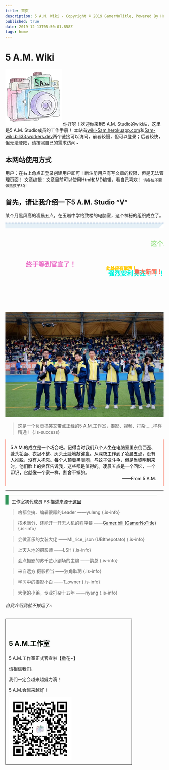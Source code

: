 ```yaml
---
title: 首页
description: 5 A.M. Wiki - Copyright © 2019 GamerNoTitle, Powered By Heroku
published: true
date: 2019-12-13T05:50:01.858Z
tags: home
---
```



# 5 A.M. Wiki 
![工作室logo.png](/首页/工作室logo.png)
你好呀！欢迎你来到5 A.M. Studio的wiki站，这里是5 A.M. Studio成员的工作手册！
本站有[wiki-5am.herokuapp.com](http://wiki-5am.herokuapp.com)和[5am-wiki.bili33.workers.dev](http://5am-wiki.bili33.workers.dev)两个链接可以访问，前者较慢，但可以登录；后者较快，但无法登陆，请按照自己的需求访问~
## 本网站使用方式
用户：在右上角点击登录创建用户即可！新注册用户有写文章的权限，但是无法管理页面！
文章编辑：文章目前可以使用Html和MD编辑，看自己喜欢！
``请各位不要做熊孩子3Q!``
## 首先，请让我介绍一下5 A.M. Studio \^V^

某个月黑风高的凌晨五点，在玉岩中学格致楼的电脑室，这个神秘的组织成立了。
<section class="V5" style="box-sizing: border-box;" powered-by="xiumi.us"><section style="margin-top: 10px;margin-bottom: 10px;text-align: center;box-sizing: border-box;"><section style="display: inline-block;width: 100%;border-width: 2px 1px 1px;border-style: dashed none none;border-color: rgb(44, 90, 160);padding: 0px;background-color: rgb(229, 240, 247);border-radius: 0px;box-sizing: border-box;"><section class="V5" style="box-sizing: border-box;" powered-by="xiumi.us"><section style="margin: 0px 0%;text-align: right;line-height: 1;font-size: 14px;box-sizing: border-box;"><section style="width: 0px;display: inline-block;vertical-align: top;border-bottom: 0.6em solid rgb(255, 255, 255);border-right: 0.6em solid rgb(255, 255, 255);border-top: 0.6em solid transparent !important;border-left: 0.6em solid transparent !important;box-sizing: border-box;"></section></section></section></section></section></section><section class="V5" style="box-sizing: border-box;" powered-by="xiumi.us"><section style="text-align: center;margin: 10px 0%;box-sizing: border-box;"><section style="display: inline-block;width: 100%;height: 240px;vertical-align: top;overflow-x: hidden;overflow-y: auto;box-sizing: border-box;-webkit-overflow-scrolling: touch;"><section class="V5" style="box-sizing: border-box;" powered-by="xiumi.us"><section style="box-sizing: border-box;"><section style="text-align: left;box-sizing: border-box;"><p style="margin: 0px;padding: 0px;box-sizing: border-box;"><br style="box-sizing: border-box;"  /></p></section></section></section></section><section style="box-sizing: border-box;margin-top: -240px;height: 240px;"><section style="height: 100%;box-sizing: border-box;"><svg width="100%" height="100%" xmlns="http://www.w3.org/2000/svg" style="box-sizing: border-box transform: rotateZ(0deg);-webkit-transform: rotateZ(0deg);-moz-transform: rotateZ(0deg);-o-transform: rotateZ(0deg);-webkit-transform: rotateZ(0deg);-moz-transform: rotateZ(0deg);-o-transform: rotateZ(0deg);" opacity="0"><animate attributename="width" style="box-sizing: border-box;" fill="freeze" to="100%" from="100%" begin="0s" duration="0.01"></animate><svg xmlns="http://www.w3.org/2000/svg" width="100%" height="100%" style="box-sizing: border-box;" x="-86.247%"><svg class="rect-content" width="100%" height="100%" style="box-sizing: border-box;"><rect width="100%" height="100%" style="box-sizing: border-box;opacity: 1;fill: transparent;" x="0%"></rect></svg><svg style="width: 100%;height: 100%;box-sizing: border-box;" version="1.1" xmlns="http://www.w3.org/2000/svg"><text x="81.11111111111111%" y="53.763440860215056%" fill="rgb(252, 245, 0)" style="stroke: rgb(252, 245, 0);stroke-width: 1;font-size: 14px;text-anchor: middle;box-sizing: border-box;">5 A.M.工作室的成员们都好奈斯的！！！</text></svg><animate attributename="x" style="box-sizing: border-box;" fill="freeze" dur="8" repeatcount="indefinite" begin="0.1s" keytimes="0;0.5;1" values="100%;0%;-100%"></animate></svg><animate attributename="opacity" style="box-sizing: border-box;" fill="freeze" begin="0.1s" dur="0.01" from="0" to="1"></animate></svg></section><section style="height: 100%;margin-top: -240px;box-sizing: border-box;"><svg width="100%" height="100%" xmlns="http://www.w3.org/2000/svg" style="box-sizing: border-box transform: rotateZ(0deg);-webkit-transform: rotateZ(0deg);-moz-transform: rotateZ(0deg);-o-transform: rotateZ(0deg);-webkit-transform: rotateZ(0deg);-moz-transform: rotateZ(0deg);-o-transform: rotateZ(0deg);" opacity="0"><animate attributename="width" style="box-sizing: border-box;" fill="freeze" to="100%" from="100%" begin="0s" duration="0.01"></animate><svg xmlns="http://www.w3.org/2000/svg" width="100%" height="100%" style="box-sizing: border-box;" x="84.2891%"><svg class="rect-content" width="100%" height="100%" style="box-sizing: border-box;"><rect width="100%" height="100%" style="box-sizing: border-box;opacity: 1;fill: transparent;" x="0%"></rect></svg><svg style="width: 100%;height: 100%;box-sizing: border-box;" version="1.1" xmlns="http://www.w3.org/2000/svg"><text x="46.666666666666664%" y="93.54838709677419%" fill="rgb(3, 247, 224)" style="stroke: rgb(3, 247, 224);stroke-width: 1;font-size: 20px;text-anchor: middle;box-sizing: border-box;">强烈安利关注！！！</text></svg><animate attributename="x" style="box-sizing: border-box;" fill="freeze" dur="7" repeatcount="indefinite" begin="0s" keytimes="0;0.5;1" values="100%;0%;-100%"></animate></svg><animate attributename="opacity" style="box-sizing: border-box;" fill="freeze" begin="0s" dur="0.01" from="0" to="1"></animate></svg></section><section style="height: 100%;margin-top: -240px;box-sizing: border-box;"><svg width="100%" height="100%" xmlns="http://www.w3.org/2000/svg" style="box-sizing: border-box transform: rotateZ(0deg);-webkit-transform: rotateZ(0deg);-moz-transform: rotateZ(0deg);-o-transform: rotateZ(0deg);-webkit-transform: rotateZ(0deg);-moz-transform: rotateZ(0deg);-o-transform: rotateZ(0deg);" opacity="0"><animate attributename="width" style="box-sizing: border-box;" fill="freeze" to="100%" from="100%" begin="0s" duration="0.01"></animate><svg xmlns="http://www.w3.org/2000/svg" width="100%" height="100%" style="box-sizing: border-box;" x="10.008%"><svg class="rect-content" width="100%" height="100%" style="box-sizing: border-box;"><rect width="100%" height="100%" style="box-sizing: border-box;opacity: 1;fill: transparent;" x="0%"></rect></svg><svg style="width: 100%;height: 100%;box-sizing: border-box;" version="1.1" xmlns="http://www.w3.org/2000/svg"><text x="64.44444444444444%" y="74.19354838709677%" fill="rgb(235, 111, 199)" style="stroke: rgb(235, 111, 199);stroke-width: 1;font-size: 20px;text-anchor: middle;box-sizing: border-box;">终于等到官宣了！</text></svg><animate attributename="x" style="box-sizing: border-box;" fill="freeze" dur="3" repeatcount="indefinite" begin="0.2s" keytimes="0;0.5;1" values="100%;0%;-100%"></animate></svg><animate attributename="opacity" style="box-sizing: border-box;" fill="freeze" begin="0.2s" dur="0.01" from="0" to="1"></animate></svg></section><section style="height: 100%;margin-top: -240px;box-sizing: border-box;"><svg width="100%" height="100%" xmlns="http://www.w3.org/2000/svg" style="box-sizing: border-box transform: rotateZ(0deg);-webkit-transform: rotateZ(0deg);-moz-transform: rotateZ(0deg);-o-transform: rotateZ(0deg);-webkit-transform: rotateZ(0deg);-moz-transform: rotateZ(0deg);-o-transform: rotateZ(0deg);" opacity="0"><animate attributename="width" style="box-sizing: border-box;" fill="freeze" to="100%" from="100%" begin="0s" duration="0.01"></animate><svg xmlns="http://www.w3.org/2000/svg" width="100%" height="100%" style="box-sizing: border-box;" x="61.6707%"><svg class="rect-content" width="100%" height="100%" style="box-sizing: border-box;"><rect width="100%" height="100%" style="box-sizing: border-box;opacity: 1;fill: transparent;" x="0%"></rect></svg><svg style="width: 100%;height: 100%;box-sizing: border-box;" version="1.1" xmlns="http://www.w3.org/2000/svg"><text x="72.77777777777777%" y="30.107526881720432%" fill="rgb(165, 229, 149)" style="stroke: rgb(165, 229, 149);stroke-width: 1;font-size: 20px;text-anchor: middle;box-sizing: border-box;">这个工作室超级棒的！</text></svg><animate attributename="x" style="box-sizing: border-box;" fill="freeze" dur="6" repeatcount="indefinite" begin="0.4s" keytimes="0;0.5;1" values="100%;0%;-100%"></animate></svg><animate attributename="opacity" style="box-sizing: border-box;" fill="freeze" begin="0.4s" dur="0.01" from="0" to="1"></animate></svg></section><section style="height: 100%;margin-top: -240px;box-sizing: border-box;"><svg width="100%" height="100%" xmlns="http://www.w3.org/2000/svg" style="box-sizing: border-box transform: rotateZ(0deg);-webkit-transform: rotateZ(0deg);-moz-transform: rotateZ(0deg);-o-transform: rotateZ(0deg);-webkit-transform: rotateZ(0deg);-moz-transform: rotateZ(0deg);-o-transform: rotateZ(0deg);" opacity="0"><animate attributename="width" style="box-sizing: border-box;" fill="freeze" to="100%" from="100%" begin="0s" duration="0.01"></animate><svg xmlns="http://www.w3.org/2000/svg" width="100%" height="100%" style="box-sizing: border-box;" x="58.3373%"><svg class="rect-content" width="100%" height="100%" style="box-sizing: border-box;"><rect width="100%" height="100%" style="box-sizing: border-box;opacity: 1;fill: transparent;" x="0%"></rect></svg><svg style="width: 100%;height: 100%;box-sizing: border-box;" version="1.1" xmlns="http://www.w3.org/2000/svg"><text x="81.66666666666667%" y="39.784946236559136%" fill="rgb(206, 149, 229)" style="stroke: rgb(206, 149, 229);stroke-width: 1;text-anchor: middle;box-sizing: border-box;">要多多支持哇~</text></svg><animate attributename="x" style="box-sizing: border-box;" fill="freeze" dur="6" repeatcount="indefinite" begin="0.3s" keytimes="0;0.5;1" values="100%;0%;-100%"></animate></svg><animate attributename="opacity" style="box-sizing: border-box;" fill="freeze" begin="0.3s" dur="0.01" from="0" to="1"></animate></svg></section><section style="height: 100%;margin-top: -240px;box-sizing: border-box;"><svg width="100%" height="100%" xmlns="http://www.w3.org/2000/svg" style="box-sizing: border-box transform: rotateZ(0deg);-webkit-transform: rotateZ(0deg);-moz-transform: rotateZ(0deg);-o-transform: rotateZ(0deg);-webkit-transform: rotateZ(0deg);-moz-transform: rotateZ(0deg);-o-transform: rotateZ(0deg);" opacity="0"><animate attributename="width" style="box-sizing: border-box;" fill="freeze" to="100%" from="100%" begin="0s" duration="0.01"></animate><svg xmlns="http://www.w3.org/2000/svg" width="100%" height="100%" style="box-sizing: border-box;" x="81.6707%"><svg class="rect-content" width="100%" height="100%" style="box-sizing: border-box;"><rect width="100%" height="100%" style="box-sizing: border-box;opacity: 1;fill: transparent;" x="0%"></rect></svg><svg style="width: 100%;height: 100%;box-sizing: border-box;" version="1.1" xmlns="http://www.w3.org/2000/svg"><text x="52.22222222222222%" y="94.6236559139785%" fill="rgb(176, 193, 71)" style="stroke: rgb(176, 193, 71);stroke-width: 1;text-anchor: middle;box-sizing: border-box;">哇～～超厉害的！</text></svg><animate attributename="x" style="box-sizing: border-box;" fill="freeze" dur="6" repeatcount="indefinite" begin="1s" keytimes="0;0.5;1" values="100%;0%;-100%"></animate></svg><animate attributename="opacity" style="box-sizing: border-box;" fill="freeze" begin="1s" dur="0.01" from="0" to="1"></animate></svg></section><section style="height: 100%;margin-top: -240px;box-sizing: border-box;"><svg width="100%" height="100%" xmlns="http://www.w3.org/2000/svg" style="box-sizing: border-box transform: rotateZ(0deg);-webkit-transform: rotateZ(0deg);-moz-transform: rotateZ(0deg);-o-transform: rotateZ(0deg);-webkit-transform: rotateZ(0deg);-moz-transform: rotateZ(0deg);-o-transform: rotateZ(0deg);" opacity="0"><animate attributename="width" style="box-sizing: border-box;" fill="freeze" to="100%" from="100%" begin="0s" duration="0.01"></animate><svg xmlns="http://www.w3.org/2000/svg" width="100%" height="100%" style="box-sizing: border-box;" x="-47.494%"><svg class="rect-content" width="100%" height="100%" style="box-sizing: border-box;"><rect width="100%" height="100%" style="box-sizing: border-box;opacity: 1;fill: transparent;" x="0%"></rect></svg><svg style="width: 100%;height: 100%;box-sizing: border-box;" version="1.1" xmlns="http://www.w3.org/2000/svg"><text x="86.66666666666667%" y="67.74193548387096%" fill="rgb(230,106,133)" style="stroke: rgb(230, 106, 133);stroke-width: 1;font-size: 14px;text-anchor: middle;box-sizing: border-box;">撒花~</text></svg><animate attributename="x" style="box-sizing: border-box;" fill="freeze" dur="4" repeatcount="indefinite" begin="0.6s" keytimes="0;0.5;1" values="100%;0%;-100%"></animate></svg><animate attributename="opacity" style="box-sizing: border-box;" fill="freeze" begin="0.6s" dur="0.01" from="0" to="1"></animate></svg></section><section style="height: 100%;margin-top: -240px;box-sizing: border-box;"><svg width="100%" height="100%" xmlns="http://www.w3.org/2000/svg" style="box-sizing: border-box transform: rotateZ(0deg);-webkit-transform: rotateZ(0deg);-moz-transform: rotateZ(0deg);-o-transform: rotateZ(0deg);-webkit-transform: rotateZ(0deg);-moz-transform: rotateZ(0deg);-o-transform: rotateZ(0deg);" opacity="0"><animate attributename="width" style="box-sizing: border-box;" fill="freeze" to="100%" from="100%" begin="0s" duration="0.01"></animate><svg xmlns="http://www.w3.org/2000/svg" width="100%" height="100%" style="box-sizing: border-box;" x="65.004%"><svg class="rect-content" width="100%" height="100%" style="box-sizing: border-box;"><rect width="100%" height="100%" style="box-sizing: border-box;opacity: 1;fill: transparent;" x="0%"></rect></svg><svg style="width: 100%;height: 100%;box-sizing: border-box;" version="1.1" xmlns="http://www.w3.org/2000/svg"><text x="31.11111111111111%" y="80.64516129032258%" fill="#ffca00" style="stroke: rgb(255, 202, 0);stroke-width: 1;font-size: 14px;text-anchor: middle;box-sizing: border-box;">此处应有掌声！</text></svg><animate attributename="x" style="box-sizing: border-box;" fill="freeze" dur="6" repeatcount="indefinite" begin="0.5s" keytimes="0;0.5;1" values="100%;0%;-100%"></animate></svg><animate attributename="opacity" style="box-sizing: border-box;" fill="freeze" begin="0.5s" dur="0.01" from="0" to="1"></animate></svg></section><section style="height: 100%;margin-top: -240px;box-sizing: border-box;"><svg width="100%" height="100%" xmlns="http://www.w3.org/2000/svg" style="box-sizing: border-box transform: rotateZ(0deg);-webkit-transform: rotateZ(0deg);-moz-transform: rotateZ(0deg);-o-transform: rotateZ(0deg);-webkit-transform: rotateZ(0deg);-moz-transform: rotateZ(0deg);-o-transform: rotateZ(0deg);" opacity="0"><animate attributename="width" style="box-sizing: border-box;" fill="freeze" to="100%" from="100%" begin="0s" duration="0.01"></animate><svg xmlns="http://www.w3.org/2000/svg" width="100%" height="100%" style="box-sizing: border-box;" x="-14.988%"><svg class="rect-content" width="100%" height="100%" style="box-sizing: border-box;"><rect width="100%" height="100%" style="box-sizing: border-box;opacity: 1;fill: transparent;" x="0%"></rect></svg><svg style="width: 100%;height: 100%;box-sizing: border-box;" version="1.1" xmlns="http://www.w3.org/2000/svg"><text x="43.888888888888886%" y="46.236559139784944%" fill="rgb(48, 28, 247)" style="stroke: rgb(48, 28, 247);stroke-width: 1;font-size: 23px;text-anchor: middle;box-sizing: border-box;">5 A.M. 工作室成立了！！！</text></svg><animate attributename="x" style="box-sizing: border-box;" fill="freeze" dur="2" repeatcount="indefinite" begin="0.4s" keytimes="0;0.5;1" values="100%;0%;-100%"></animate></svg><animate attributename="opacity" style="box-sizing: border-box;" fill="freeze" begin="0.4s" dur="0.01" from="0" to="1"></animate></svg></section><section style="height: 100%;margin-top: -240px;box-sizing: border-box;"><svg width="100%" height="100%" xmlns="http://www.w3.org/2000/svg" style="box-sizing: border-box transform: rotateZ(0deg);-webkit-transform: rotateZ(0deg);-moz-transform: rotateZ(0deg);-o-transform: rotateZ(0deg);-webkit-transform: rotateZ(0deg);-moz-transform: rotateZ(0deg);-o-transform: rotateZ(0deg);" opacity="0"><animate attributename="width" style="box-sizing: border-box;" fill="freeze" to="100%" from="100%" begin="0s" duration="0.01"></animate><svg xmlns="http://www.w3.org/2000/svg" width="100%" height="100%" style="box-sizing: border-box;" x="10.0048%"><svg class="rect-content" width="100%" height="100%" style="box-sizing: border-box;"><rect width="100%" height="100%" style="box-sizing: border-box;opacity: 1;fill: transparent;" x="0%"></rect></svg><svg style="width: 100%;height: 100%;box-sizing: border-box;" version="1.1" xmlns="http://www.w3.org/2000/svg"><text x="67.77777777777777%" y="89.24731182795699%" fill="#f96e57" style="stroke: rgb(249, 110, 87);stroke-width: 1;font-size: 18px;text-anchor: middle;box-sizing: border-box;">重大新闻！</text></svg><animate attributename="x" style="box-sizing: border-box;" fill="freeze" dur="5" repeatcount="indefinite" begin="0.3s" keytimes="0;0.5;1" values="100%;0%;-100%"></animate></svg><animate attributename="opacity" style="box-sizing: border-box;" fill="freeze" begin="0.3s" dur="0.01" from="0" to="1"></animate></svg></section><section style="height: 100%;margin-top: -240px;box-sizing: border-box;"><svg width="100%" height="100%" xmlns="http://www.w3.org/2000/svg" style="box-sizing: border-box transform: rotateZ(0deg);-webkit-transform: rotateZ(0deg);-moz-transform: rotateZ(0deg);-o-transform: rotateZ(0deg);-webkit-transform: rotateZ(0deg);-moz-transform: rotateZ(0deg);-o-transform: rotateZ(0deg);" opacity="0"><animate attributename="width" style="box-sizing: border-box;" fill="freeze" to="100%" from="100%" begin="0s" duration="0.01"></animate><svg xmlns="http://www.w3.org/2000/svg" width="100%" height="100%" style="box-sizing: border-box;" x="-54.988%"><svg class="rect-content" width="100%" height="100%" style="box-sizing: border-box;"><rect width="100%" height="100%" style="box-sizing: border-box;opacity: 1;fill: transparent;" x="0%"></rect></svg><svg style="width: 100%;height: 100%;box-sizing: border-box;" version="1.1" xmlns="http://www.w3.org/2000/svg"><text x="89.44444444444444%" y="14.516129032258064%" fill="rgb(247, 17, 17)" style="stroke: rgb(247, 17, 17);stroke-width: 1;font-size: 14px;text-anchor: middle;box-sizing: border-box;">喜大普奔！</text></svg><animate attributename="x" style="box-sizing: border-box;" fill="freeze" dur="2" repeatcount="indefinite" begin="0s" keytimes="0;0.5;1" values="100%;0%;-100%"></animate></svg><animate attributename="opacity" style="box-sizing: border-box;" fill="freeze" begin="0s" dur="0.01" from="0" to="1"></animate></svg></section></section></section></section><section class="V5" style="box-sizing: border-box;" powered-by="xiumi.us">

![合照.webp](/首页/合照.webp)

> 这是一个负责搞笑又带点正经的5 A.M.工作室，摄影、视频、打杂......样样精通！
{.is-success}



<section style="border-left: 1px solid rgb(249, 110, 87);border-right: 1px solid rgb(249, 110, 87);padding: 15px;box-sizing: border-box;"><section class="" style="box-sizing: border-box;" powered-by="xiumi.us"><section style="box-sizing: border-box;"><section style="color: rgb(0, 0, 0);box-sizing: border-box;"><p style="margin: 0px;padding: 0px;box-sizing: border-box;"><span style="box-sizing: border-box;">5 A.M.的成立是一个巧合吧。记得当时我们八个人坐在电脑室里东倒西歪、蓬头垢面、衣冠不整、灰头土脸地敲键盘。从深夜工作到了凌晨五点，没有人推脱，没有人抱怨。每个人顶着黑眼圈，与蚊子做斗争，但是当黎明到来时，他们脸上的笑容告诉我，这些都是值得的。凌晨五点是一个回忆，一<span style="background-color: rgb(206, 149, 229);box-sizing: border-box;"></span>个印记，它就像一个家一样，割舍不掉的。</span></p><p style="text-align: right;margin: 0px;padding: 0px;box-sizing: border-box;">——From 5 A.M.&nbsp;&nbsp;</p></section></section></section></section>

---

<section style="display: inline-block;width: 96%;border-style: solid;border-width: 1px 0px 0px 10px;padding: 0px 10px;box-shadow: rgb(0, 0, 0) 0px 0px 0px;border-color: rgb(45, 147, 86);border-radius: 0px;box-sizing: border-box;"><section class="" style="box-sizing: border-box;" powered-by="xiumi.us"><section style="margin: 10px 0% 0px;box-sizing: border-box;"><section style="box-sizing: border-box;"><p style="margin: 0px;padding: 0px;box-sizing: border-box;">    工作室初代成员 PS:描述来源于<a href="https://mp.weixin.qq.com/s/pYRPY5z04KSgm_aG8hL9Qw">这里</a><br style="box-sizing: border-box;"></p></section></section></section></section> 

> 啥都会搞、编辑很屌的Leader	——yuleng
{.is-info}

> 技术满分、还能开一开无人机的程序猿	 ——<a href="http://bili33.top">Gamer.bili (GamerNoTitle)</a>
{.is-info}

> 会做音乐的女装大佬	 ——MI_rice_json (UBIthepotato)
{.is-info}

> 上天入地的摄影师	 ——LSH
{.is-info}

> 会点摄影的苏千芷小剧场的主编 	——鹅总
{.is-info}

> 来自远方 摄影担当	 ——独角耿玥
{.is-info}

> 学习中的摄影小白	 ——T_owner
{.is-info}

> 大佬的小弟，专业打杂十五年	 ——riyang
{.is-info}

###### 自我介绍我就不搬运了~

<section style="display: inline-block;width: 80%;vertical-align: top;border-width: 1px;border-style: solid;border-radius: 0px;border-color: rgb(62, 62, 62);padding: 10px;box-sizing: border-box;"><section class="" style="box-sizing: border-box;" powered-by="xiumi.us"><section style="box-sizing: border-box;"><section style="text-align: left;box-sizing: border-box;"><p style="box-sizing: border-box;"><br style="box-sizing: border-box;"></p></section></section></section><section class="" style="box-sizing: border-box;" powered-by="xiumi.us"><section style="box-sizing: border-box;"><section style="color: rgba(1, 12, 0, 0.99);font-size: 21px;box-sizing: border-box;"><p style="box-sizing: border-box;"><strong style="box-sizing: border-box;">5 A.M.工作室</strong></p></section></section></section><section class="" style="box-sizing: border-box;" powered-by="xiumi.us"><section style="box-sizing: border-box;"><section style="text-align: left;font-size: 10px;color: rgba(3, 3, 3, 0.69);letter-spacing: 2px;box-sizing: border-box;"><p style="text-align: center;box-sizing: border-box;"><strong style="box-sizing: border-box;"></strong></p></section></section></section><section class="" style="box-sizing: border-box;" powered-by="xiumi.us"><section style="box-sizing: border-box;"><section style="text-align: left;box-sizing: border-box;"><p style="box-sizing: border-box;">5 A.M.工作室正式官宣啦【撒花~】<br style="box-sizing: border-box;"></p><p style="box-sizing: border-box;">请相信我们，</p><p style="box-sizing: border-box;">我们一定会越来越努力滴！</p><p style="box-sizing: border-box;">5 A.M.会越来越好！</p>
<img src="/首页/微信二维码.webp" height="200" width="200" /></section></section></section></section>






